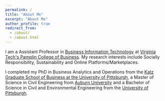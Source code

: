 ```yaml
---
permalink: /
title: "About Me"
excerpt: "About Me"
author_profile: true
redirect_from: 
  - /about/
  - /about.html
---
```

I am a Assistant Professor in [Business Information Technology](https://bit.vt.edu/) at [Virginia Tech's Pamplin College of Business](https://pamplin.vt.edu/). My research interests include Socially Responsibility, Sustainability and Online Platforms/Marketplaces. 

I completed my PhD in Business Analytics and Operations from the [Katz Graduate School of Business at the University of Pittsburgh](https://business.pitt.edu/), a Master of Science in Civil Engineering from [Auburn University](https://www.eng.auburn.edu/) and a Bachelor of Science in Civil and Environmental Engineering from the [University of Pittsburgh](https://www.engineering.pitt.edu/).
